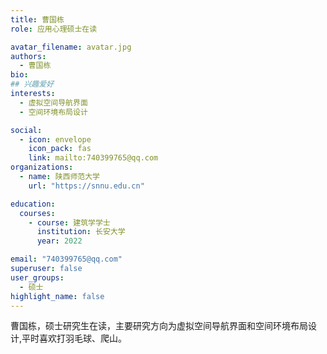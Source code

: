 ```yaml
---
title: 曹国栋
role: 应用心理硕士在读

avatar_filename: avatar.jpg
authors:
  - 曹国栋
bio: 
## 兴趣爱好
interests:
  - 虚拟空间导航界面
  - 空间环境布局设计

social:
  - icon: envelope
    icon_pack: fas
    link: mailto:740399765@qq.com
organizations:
  - name: 陕西师范大学
    url: "https://snnu.edu.cn"

education:
  courses:
    - course: 建筑学学士
      institution: 长安大学
      year: 2022

email: "740399765@qq.com"
superuser: false
user_groups:
  - 硕士
highlight_name: false
---
```


曹国栋，硕士研究生在读，主要研究方向为虚拟空间导航界面和空间环境布局设计,平时喜欢打羽毛球、爬山。
